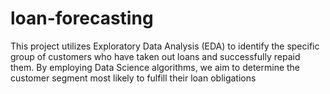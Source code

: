 # loan-forecasting
This project utilizes Exploratory Data Analysis (EDA) to identify the specific group of customers who have taken out loans and successfully repaid them. By employing Data Science algorithms, we aim to determine the customer segment most likely to fulfill their loan obligations
